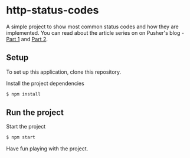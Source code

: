 # http-status-codes
A simple project to show most common status codes and how they are implemented. You can read about the article series on on Pusher's blog - [Part 1](https://pusher.com/tutorials/http-response-codes-part-1) and [Part 2](https://pusher.com/tutorials/http-response-codes-part-2).

## Setup

To set up this application, clone this repository.

Install the project dependencies
```bash
$ npm install
```

## Run the project
Start the project
```bash
$ npm start
```

Have fun playing with the project.
